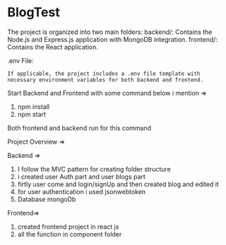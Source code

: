 # BlogTest
The project is organized into two main folders:
        backend/: Contains the Node.js and Express.js application with MongoDB integration.
        frontend/: Contains the React application.

.env File:

    If applicable, the project includes a .env file template with necessary environment variables for both backend and frontend.

Start Backend and Frontend with some command below i mention =>

1. npm install
2. npm start

Both frontend and backend run for this command


Project Overview =>

Backend => 

1. I follow the MVC pattern for creating folder structure
2. i created user Auth part and user blogs part
3. firtly user come and login/signUp and then created blog and edited it
4. for user authentication i used jsonwebtoken
5. Database mongoDb

Frontend=>

1. created frontend project in react js
2. all the function in component folder

